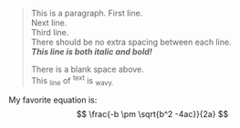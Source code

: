 > This is a paragraph. First line.  
> Next line.  
> Third line.  
> There should be no extra spacing between each line.  
> _**This line is both italic and bold!**_
>
> There is a blank space above.  
> This <sub>line</sub> of <sup>text</sup> is <sub>wavy.</sub>

My favorite equation is:
$$ \frac{-b \pm \sqrt{b^2 -4ac}}{2a} $$
